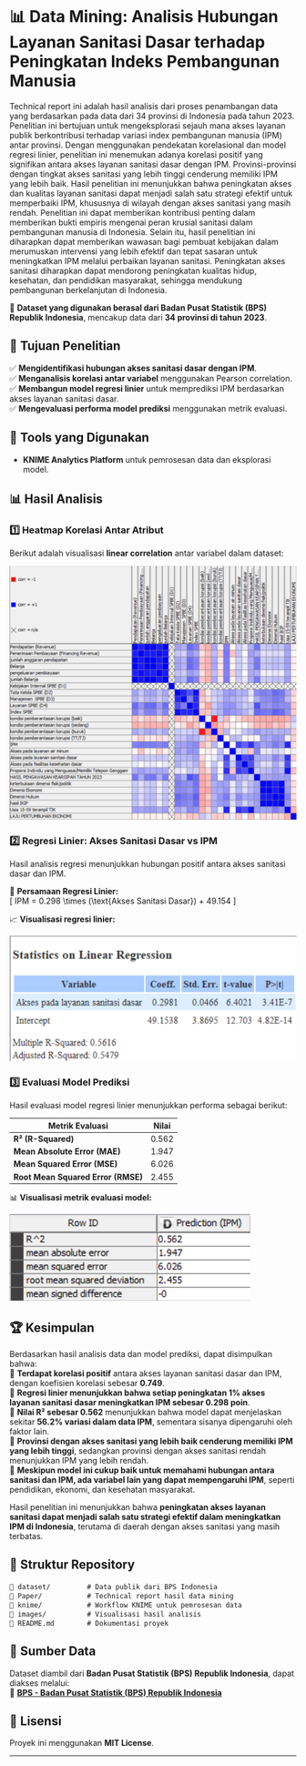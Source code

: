 # 📊 Data Mining: Analisis Hubungan Layanan Sanitasi Dasar terhadap Peningkatan Indeks Pembangunan Manusia

Technical report ini adalah hasil analisis dari proses penambangan data yang berdasarkan pada data dari 34 provinsi di Indonesia pada tahun 2023. Penelitian ini bertujuan untuk mengeksplorasi sejauh mana akses layanan publik berkontribusi terhadap variasi index pembangunan manusia (IPM) antar provinsi. Dengan menggunakan pendekatan korelasional dan model regresi linier, penelitian ini menemukan adanya korelasi positif yang signifikan antara akses layanan sanitasi dasar dengan IPM. Provinsi-provinsi dengan tingkat akses sanitasi yang lebih tinggi cenderung memiliki IPM yang lebih baik. Hasil penelitian ini menunjukkan bahwa peningkatan akses dan kualitas layanan sanitasi dapat menjadi salah satu strategi efektif untuk memperbaiki IPM, khususnya di wilayah dengan akses sanitasi yang masih rendah. Penelitian ini dapat memberikan kontribusi penting dalam memberikan bukti empiris mengenai peran krusial sanitasi dalam pembangunan manusia di Indonesia. Selain itu, hasil penelitian ini diharapkan dapat memberikan wawasan bagi pembuat kebijakan dalam merumuskan intervensi yang lebih efektif dan tepat sasaran untuk meningkatkan IPM melalui perbaikan layanan sanitasi. Peningkatan akses sanitasi diharapkan dapat mendorong peningkatan kualitas hidup, kesehatan, dan pendidikan masyarakat, sehingga mendukung pembangunan berkelanjutan di Indonesia.

📌 **Dataset yang digunakan berasal dari Badan Pusat Statistik (BPS) Republik Indonesia**, mencakup data dari **34 provinsi di tahun 2023**.  

## 🚀 Tujuan Penelitian  
✅ **Mengidentifikasi hubungan akses sanitasi dasar dengan IPM**.  
✅ **Menganalisis korelasi antar variabel** menggunakan Pearson correlation.  
✅ **Membangun model regresi linier** untuk memprediksi IPM berdasarkan akses layanan sanitasi dasar.  
✅ **Mengevaluasi performa model prediksi** menggunakan metrik evaluasi.  

## 🔧 Tools yang Digunakan   
- **KNIME Analytics Platform** untuk pemrosesan data dan eksplorasi model. 

## 📊 Hasil Analisis  
### **1️⃣ Heatmap Korelasi Antar Atribut**  
Berikut adalah visualisasi **linear correlation** antar variabel dalam dataset:  

![Heatmap Korelasi](./images/heatmap.png)  

### **2️⃣ Regresi Linier: Akses Sanitasi Dasar vs IPM**  
Hasil analisis regresi menunjukkan hubungan positif antara akses sanitasi dasar dan IPM.  

📝 **Persamaan Regresi Linier:**  
\[ IPM = 0.298 \times (\text{Akses Sanitasi Dasar}) + 49.154 \]  

📈 **Visualisasi regresi linier:**  

![Regresi Linier](./images/regression_plot.png)  

### **3️⃣ Evaluasi Model Prediksi**  
Hasil evaluasi model regresi linier menunjukkan performa sebagai berikut:  

| **Metrik Evaluasi** | **Nilai** |
|----------------|---------|
| **R² (R-Squared)** | 0.562 |
| **Mean Absolute Error (MAE)** | 1.947 |
| **Mean Squared Error (MSE)** | 6.026 |
| **Root Mean Squared Error (RMSE)** | 2.455 |

📊 **Visualisasi metrik evaluasi model:**  

![Metrik Evaluasi](/images/evaluation_plot.png)  

## 🏆 Kesimpulan  
Berdasarkan hasil analisis data dan model prediksi, dapat disimpulkan bahwa:  
🔹 **Terdapat korelasi positif** antara akses layanan sanitasi dasar dan IPM, dengan koefisien korelasi sebesar **0.749**.  
🔹 **Regresi linier menunjukkan bahwa setiap peningkatan 1% akses layanan sanitasi dasar meningkatkan IPM sebesar 0.298 poin**.  
🔹 **Nilai R² sebesar 0.562** menunjukkan bahwa model dapat menjelaskan sekitar **56.2% variasi dalam data IPM**, sementara sisanya dipengaruhi oleh faktor lain.  
🔹 **Provinsi dengan akses sanitasi yang lebih baik cenderung memiliki IPM yang lebih tinggi**, sedangkan provinsi dengan akses sanitasi rendah menunjukkan IPM yang lebih rendah.  
🔹 **Meskipun model ini cukup baik untuk memahami hubungan antara sanitasi dan IPM, ada variabel lain yang dapat mempengaruhi IPM**, seperti pendidikan, ekonomi, dan kesehatan masyarakat.  

Hasil penelitian ini menunjukkan bahwa **peningkatan akses layanan sanitasi dapat menjadi salah satu strategi efektif dalam meningkatkan IPM di Indonesia**, terutama di daerah dengan akses sanitasi yang masih terbatas.  

## 📂 Struktur Repository  
```
📁 dataset/         # Data publik dari BPS Indonesia  
📁 Paper/           # Technical report hasil data mining 
📁 knime/           # Workflow KNIME untuk pemrosesan data 
📁 images/          # Visualisasi hasil analisis   
📄 README.md        # Dokumentasi proyek  
```

## 📢 Sumber Data  
Dataset diambil dari **Badan Pusat Statistik (BPS) Republik Indonesia**, dapat diakses melalui:  
🔗 **[BPS - Badan Pusat Statistik (BPS) Republik Indonesia](https://www.bps.go.id/)**  


## 📜 Lisensi  
Proyek ini menggunakan **MIT License**.  

---
